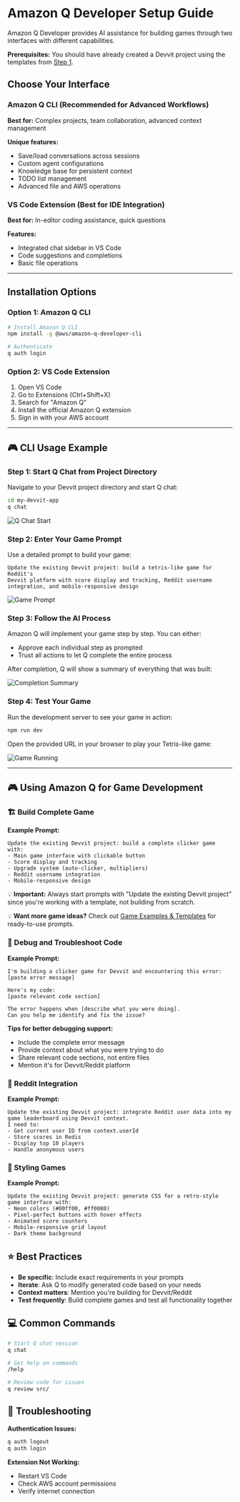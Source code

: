# Amazon Q Developer Setup Guide

Amazon Q Developer provides AI assistance for building games through two interfaces with different capabilities.

**Prerequisites:** You should have already created a Devvit project using the templates from [Step 1](step-01-devvit-templates.md).

## Choose Your Interface

### Amazon Q CLI (Recommended for Advanced Workflows)
**Best for:** Complex projects, team collaboration, advanced context management

**Unique features:**
- Save/load conversations across sessions
- Custom agent configurations  
- Knowledge base for persistent context
- TODO list management
- Advanced file and AWS operations

### VS Code Extension (Best for IDE Integration)
**Best for:** In-editor coding assistance, quick questions

**Features:**
- Integrated chat sidebar in VS Code
- Code suggestions and completions
- Basic file operations

---

## Installation Options

### Option 1: Amazon Q CLI

```bash
# Install Amazon Q CLI
npm install -g @aws/amazon-q-developer-cli

# Authenticate
q auth login
```

### Option 2: VS Code Extension

1. Open VS Code
2. Go to Extensions (Ctrl+Shift+X)
3. Search for "Amazon Q"
4. Install the official Amazon Q extension
5. Sign in with your AWS account

---

## 🎮 CLI Usage Example

### Step 1: Start Q Chat from Project Directory

Navigate to your Devvit project directory and start Q chat:

```bash
cd my-devvit-app
q chat
```

![Q Chat Start](../assets/images/q-cli-start.png)

### Step 2: Enter Your Game Prompt

Use a detailed prompt to build your game:

```
Update the existing Devvit project: build a tetris-like game for Reddit's 
Devvit platform with score display and tracking, Reddit username 
integration, and mobile-responsive design
```

![Game Prompt](../assets/images/q-cli-prompt.png)

### Step 3: Follow the AI Process

Amazon Q will implement your game step by step. You can either:
- Approve each individual step as prompted
- Trust all actions to let Q complete the entire process

After completion, Q will show a summary of everything that was built:

![Completion Summary](../assets/images/q-cli-summary.png)

### Step 4: Test Your Game

Run the development server to see your game in action:

```bash
npm run dev
```

Open the provided URL in your browser to play your Tetris-like game:

![Game Running](../assets/images/q-cli-game.png)

---

## 🎮 Using Amazon Q for Game Development

### 🏗️ Build Complete Game

**Example Prompt:**
```
Update the existing Devvit project: build a complete clicker game with:
- Main game interface with clickable button
- Score display and tracking
- Upgrade system (auto-clicker, multipliers)
- Reddit username integration
- Mobile-responsive design
```

💡 **Important:** Always start prompts with "Update the existing Devvit project" since you're working with a template, not building from scratch.

💡 **Want more game ideas?** Check out [Game Examples & Templates](game-examples.md) for ready-to-use prompts.

### 🐛 Debug and Troubleshoot Code

**Example Prompt:**
```
I'm building a clicker game for Devvit and encountering this error:
[paste error message]

Here's my code:
[paste relevant code section]

The error happens when [describe what you were doing].
Can you help me identify and fix the issue?
```

**Tips for better debugging support:**
- Include the complete error message
- Provide context about what you were trying to do
- Share relevant code sections, not entire files
- Mention it's for Devvit/Reddit platform

### 🔗 Reddit Integration

**Example Prompt:**
```
Update the existing Devvit project: integrate Reddit user data into my game leaderboard using Devvit context.
I need to:
- Get current user ID from context.userId
- Store scores in Redis
- Display top 10 players
- Handle anonymous users
```

### 🎨 Styling Games

**Example Prompt:**
```
Update the existing Devvit project: generate CSS for a retro-style game interface with:
- Neon colors (#00ff00, #ff0080)
- Pixel-perfect buttons with hover effects
- Animated score counters
- Mobile-responsive grid layout
- Dark theme background
```

## ⭐ Best Practices

- **Be specific**: Include exact requirements in your prompts
- **Iterate**: Ask Q to modify generated code based on your needs
- **Context matters**: Mention you're building for Devvit/Reddit
- **Test frequently**: Build complete games and test all functionality together

## 💻 Common Commands

```bash
# Start Q chat session
q chat

# Get help on commands
/help

# Review code for issues
q review src/
```

## 🔧 Troubleshooting

**Authentication Issues:**
```bash
q auth logout
q auth login
```

**Extension Not Working:**
- Restart VS Code
- Check AWS account permissions
- Verify internet connection
